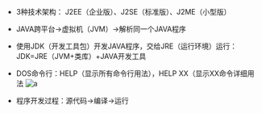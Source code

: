 * 3种技术架构：
J2EE（企业版）、J2SE（标准版）、J2ME（小型版）

* JAVA跨平台→虚拟机（JVM）→解析同一个JAVA程序

* 使用JDK（开发工具包）开发JAVA程序，交给JRE（运行环境）运行：
     JDK=JRE（JVM+类库）+JAVA开发工具

* DOS命令行：HELP（显示所有命令行用法），HELP XX（显示XX命令详细用法
![a](https://github.com/Ansonnnnn/NotesForJava/tree/master/pic/常用dos命令.png)

* 程序开发过程：源代码→编译→运行



